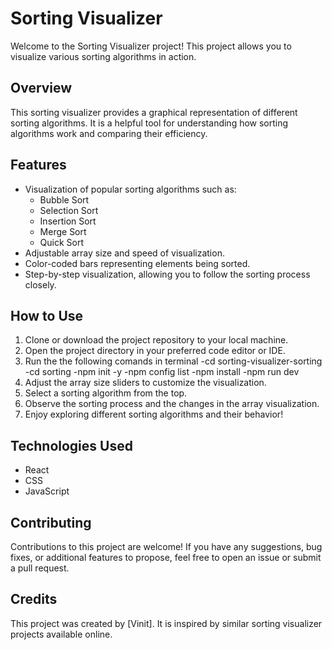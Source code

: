 # Sorting Visualizer

Welcome to the Sorting Visualizer project! This project allows you to visualize various sorting algorithms in action.

## Overview

This sorting visualizer provides a graphical representation of different sorting algorithms. It is a helpful tool for understanding how sorting algorithms work and comparing their efficiency.

## Features

- Visualization of popular sorting algorithms such as:
  - Bubble Sort
  - Selection Sort
  - Insertion Sort
  - Merge Sort
  - Quick Sort
- Adjustable array size and speed of visualization.
- Color-coded bars representing elements being sorted.
- Step-by-step visualization, allowing you to follow the sorting process closely.

## How to Use

1. Clone or download the project repository to your local machine.
2. Open the project directory in your preferred code editor or IDE.
3. Run the the following comands in terminal
     -cd sorting-visualizer-sorting
     -cd sorting
     -npm init -y
     -npm config list
     -npm install
     -npm run dev
5. Adjust the array size sliders to customize the visualization.
6. Select a sorting algorithm from the top.
7. Observe the sorting process and the changes in the array visualization.
8. Enjoy exploring different sorting algorithms and their behavior!

## Technologies Used
- React
- CSS
- JavaScript

## Contributing

Contributions to this project are welcome! If you have any suggestions, bug fixes, or additional features to propose, feel free to open an issue or submit a pull request.

## Credits

This project was created by [Vinit]. It is inspired by similar sorting visualizer projects available online.


